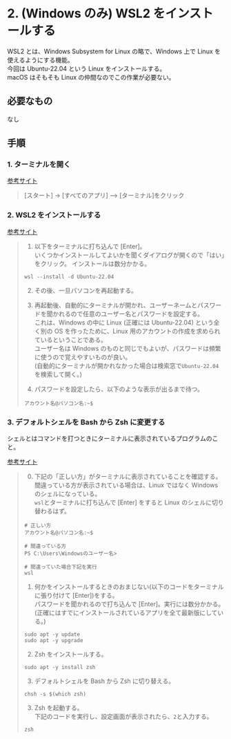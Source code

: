 # 2. (Windows のみ) WSL2 をインストールする

WSL2 とは、Windows Subsystem for Linux の略で、Windows 上で Linux を使えるようにする機能。  
今回は Ubuntu-22.04 という Linux をインストールする。  
macOS はそもそも Linux の仲間なのでこの作業が必要ない。

## 必要なもの

なし

## 手順

### 1. ターミナルを開く

[参考サイト](https://kb.seeck.jp/archives/20593)

> [スタート] -> [すべてのアプリ] –> [ターミナル]をクリック

### 2. WSL2 をインストールする

[参考サイト](https://learn.microsoft.com/ja-jp/windows/wsl/install)

> 1. 以下をターミナルに打ち込んで [Enter]。  
>    いくつかインストールしてよいかを聞くダイアログが開くので「はい」をクリック。
>    インストールは数分かかる。
>
> ```shell
> wsl --install -d Ubuntu-22.04
> ```
>
> 2. その後、一旦パソコンを再起動する。
>
> 3. 再起動後、自動的にターミナルが開かれ、ユーザーネームとパスワードを聞かれるので任意のユーザー名とパスワードを設定する。  
>    これは、Windows の中に Linux (正確には Ubuntu-22.04) という全く別の OS を作ったために、Linux 用のアカウントの作成を求められているということである。  
>    ユーザー名は Windows のものと同じでもよいが、パスワードは頻繁に使うので覚えやすいものが良い。  
>    (自動的にターミナルが開かれなかった場合は検索窓で`Ubuntu-22.04`を検索して開く。)
>
> 4. パスワードを設定したら、以下のような表示が出るまで待つ。
>
> ```shell
> アカウント名@パソコン名:~$
> ```

### 3. デフォルトシェルを Bash から Zsh に変更する

シェルとはコマンドを打つときにターミナルに表示されているプログラムのこと。

[参考サイト](https://qiita.com/mizutoki79/items/ca23001d81a9d8e50547)

> 0. 下記の「正しい方」がターミナルに表示されていることを確認する。  
>    間違っている方が表示されている場合は、Linux ではなく Windows のシェルになっている。  
>    `wsl`とターミナルに打ち込んで [Enter] をすると Linux のシェルに切り替わるはず。
>
> ```shell
> # 正しい方
> アカウント名@パソコン名:~$
>
> # 間違っている方
> PS C:\Users\Windowsのユーザー名>
>
> # 間違っていた場合下記を実行
> wsl
> ```
>
> 1. 何かをインストールするときのおまじない(以下のコードをターミナルに張り付けて [Enter])をする。  
>    パスワードを聞かれるので打ち込んで [Enter]。実行には数分かかる。  
>    (正確にはすでにインストールされているアプリを全て最新版にしている。)
>
> ```shell
> sudo apt -y update
> sudo apt -y upgrade
> ```
>
> 2. Zsh をインストールする。
>
> ```shell
> sudo apt -y install zsh
> ```
>
> 3. デフォルトシェルを Bash から Zsh に切り替える。
>
> ```shell
> chsh -s $(which zsh)
> ```
>
> 3. Zsh を起動する。  
>    下記のコードを実行し、設定画面が表示されたら、`2`と入力する。
>
> ```shell
> zsh
> ```
